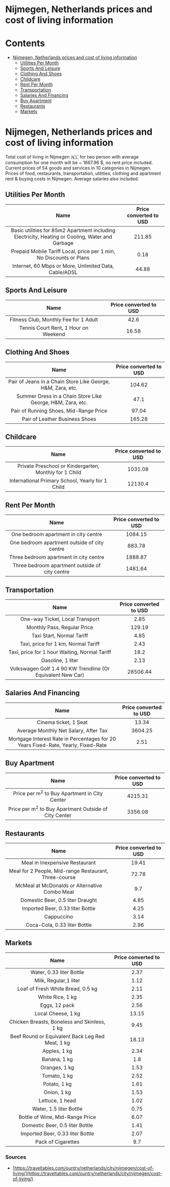 
Nijmegen, Netherlands prices and cost of living information
===========================================================

Contents
========

* [Nijmegen, Netherlands prices and cost of living information](#nijmegen-netherlands-prices-and-cost-of-living-information)
	* [Utilities Per Month](#utilities-per-month)
	* [Sports And Leisure](#sports-and-leisure)
	* [Clothing And Shoes](#clothing-and-shoes)
	* [Childcare](#childcare)
	* [Rent Per Month](#rent-per-month)
	* [Transportation](#transportation)
	* [Salaries And Financing](#salaries-and-financing)
	* [Buy Apartment](#buy-apartment)
	* [Restaurants](#restaurants)
	* [Markets](#markets)

# Nijmegen, Netherlands prices and cost of living information


Total cost of living in Nijmegen 🇳🇱 for two person with average consumption for one month will be ~ 1667.96 $, no rent 
price included. Current prices of 54 goods and services in 10 categories  in Nijmegen. Prices of food, restaurants, 
transportation, utilities, clothing and apartment rent & buying costs in Nijmegen. Average salaries also included.
## Utilities Per Month
  

|Name|Price converted to USD|
| :---: | :---: |
|Basic utilities for 85m2 Apartment including Electricity, Heating or Cooling, Water and Garbage|211.85|
|Prepaid Mobile Tariff Local, price per 1 min, No Discounts or Plans|0.18|
|Internet, 60 Mbps or More, Unlimited Data, Cable/ADSL|44.88|
  

## Sports And Leisure
  

|Name|Price converted to USD|
| :---: | :---: |
|Fitness Club, Monthly Fee for 1 Adult|42.6|
|Tennis Court Rent, 1 Hour on Weekend|16.58|
  

## Clothing And Shoes
  

|Name|Price converted to USD|
| :---: | :---: |
|Pair of Jeans in a Chain Store Like George, H&M, Zara, etc.|104.62|
|Summer Dress in a Chain Store Like George, H&M, Zara, etc.|47.1|
|Pair of Running Shoes, Mid-Range Price|97.04|
|Pair of Leather Business Shoes|165.28|
  

## Childcare
  

|Name|Price converted to USD|
| :---: | :---: |
|Private Preschool or Kindergarten, Monthly for 1 Child|1031.08|
|International Primary School, Yearly for 1 Child|12130.4|
  

## Rent Per Month
  

|Name|Price converted to USD|
| :---: | :---: |
|One bedroom apartment in city centre|1084.15|
|One bedroom apartment outside of city centre|883.78|
|Three bedroom apartment in city centre|1888.87|
|Three bedroom apartment outside of city centre|1481.64|
  

## Transportation
  

|Name|Price converted to USD|
| :---: | :---: |
|One-way Ticket, Local Transport|2.85|
|Monthly Pass, Regular Price|129.19|
|Taxi Start, Normal Tariff|4.85|
|Taxi, price for 1 km, Normal Tariff|2.43|
|Taxi, price for 1 hour Waiting, Normal Tariff|18.2|
|Gasoline, 1 liter|2.13|
|Volkswagen Golf 1.4 90 KW Trendline (Or Equivalent New Car)|28506.44|
  

## Salaries And Financing
  

|Name|Price converted to USD|
| :---: | :---: |
|Cinema ticket, 1 Seat|13.34|
|Average Monthly Net Salary, After Tax|3604.25|
|Mortgage Interest Rate in Percentages for 20 Years Fixed-Rate, Yearly, Fixed-Rate|2.51|
  

## Buy Apartment
  

|Name|Price converted to USD|
| :---: | :---: |
|Price per m<sup>2</sup> to Buy Apartment in City Center|4215.31|
|Price per m<sup>2</sup> to Buy Apartment Outside of City Center|3356.08|
  

## Restaurants
  

|Name|Price converted to USD|
| :---: | :---: |
|Meal in Inexpensive Restaurant|19.41|
|Meal for 2 People, Mid-range Restaurant, Three-course|72.78|
|McMeal at McDonalds or Alternative Combo Meal|9.7|
|Domestic Beer, 0.5 liter Draught|4.85|
|Imported Beer, 0.33 liter Bottle|4.25|
|Cappuccino|3.14|
|Coca-Cola, 0.33 liter Bottle|2.96|
  

## Markets
  

|Name|Price converted to USD|
| :---: | :---: |
|Water, 0.33 liter Bottle|2.37|
|Milk, Regular,1 liter|1.12|
|Loaf of Fresh White Bread, 0.5 kg|2.11|
|White Rice, 1 kg|2.35|
|Eggs, 12 pack|2.56|
|Local Cheese, 1 kg|13.15|
|Chicken Breasts, Boneless and Skinless, 1 kg|9.45|
|Beef Round or Equivalent Back Leg Red Meat, 1 kg |18.13|
|Apples, 1 kg|2.34|
|Banana, 1 kg|1.8|
|Oranges, 1 kg|1.53|
|Tomato, 1 kg|2.52|
|Potato, 1 kg|1.61|
|Onion, 1 kg|1.53|
|Lettuce, 1 head|1.02|
|Water, 1.5 liter Bottle|0.75|
|Bottle of Wine, Mid-Range Price|6.07|
|Domestic Beer, 0.5 liter Bottle|1.41|
|Imported Beer, 0.33 liter Bottle|2.07|
|Pack of Cigarettes|9.7|
  

### Sources

- [https://traveltables.com/ountry/netherlands/city/nijmegen/cost-of-living/](https://traveltables.com/ountry/netherlands/city/nijmegen/cost-of-living/)

